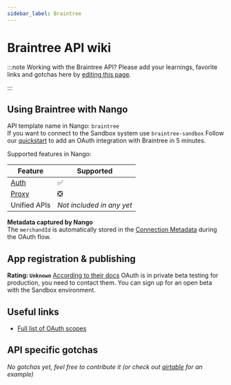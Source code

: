 ```yaml
---
sidebar_label: Braintree
---
```


# Braintree API wiki

:::note Working with the Braintree API?
Please add your learnings, favorite links and gotchas here by [editing this page](https://github.com/nangohq/nango/tree/master/docs/docs/providers/braintree.md).

:::

## Using Braintree with Nango

API template name in Nango: `braintree`  
If you want to connect to the Sandbox system use `braintree-sandbox`
Follow our [quickstart](../quickstart.md) to add an OAuth integration with Braintree in 5 minutes.

Supported features in Nango:

| Feature                            | Supported                 |
| ---------------------------------- | ------------------------- |
| [Auth](/nango-auth/core-concepts)  | ✅                        |
| [Proxy](/nango-unified-apis/proxy) | ❎                        |
| Unified APIs                       | _Not included in any yet_ |

**Metadata captured by Nango**  
The `merchandId` is automatically stored in the [Connection Metadata](nango-auth/core-concepts.md#metadata) during the OAuth flow.

## App registration & publishing

**Rating: `Unknown`**
[According to their docs](https://developer.paypal.com/braintree/docs/guides/extend/oauth/overview) OAuth is in private beta testing for production, you need to contact them. You can sign up for an open beta with the Sandbox environment.

## Useful links

-   [Full list of OAuth scopes](https://developer.paypal.com/braintree/docs/guides/extend/oauth/reference#resource-oriented-oauth-scopes)

## API specific gotchas

_No gotchas yet, feel free to contribute it (or check out [airtable](airtable.md) for an example)_
